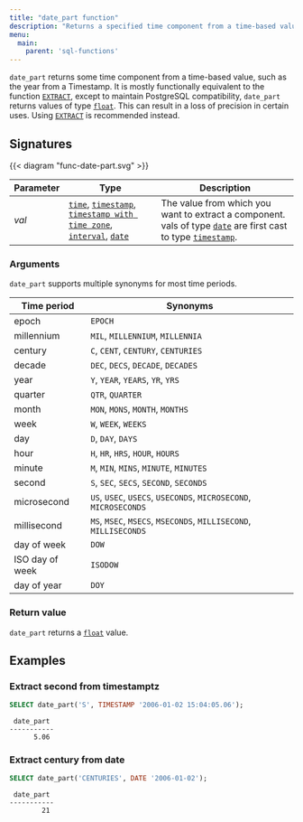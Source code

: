 ```yaml
---
title: "date_part function"
description: "Returns a specified time component from a time-based value"
menu:
  main:
    parent: 'sql-functions'
---
```


`date_part` returns some time component from a time-based value, such as the year from a Timestamp.
It is mostly functionally equivalent to the function [`EXTRACT`](../extract), except to maintain
PostgreSQL compatibility, `date_part` returns values of type [`float`](../../types/float). This can
result in a loss of precision in certain uses. Using [`EXTRACT`](../extract) is recommended instead.

## Signatures

{{< diagram "func-date-part.svg" >}}

Parameter | Type                                                                                                                                                          | Description
----------|---------------------------------------------------------------------------------------------------------------------------------------------------------------|------------
_val_ | [`time`](../../types/time), [`timestamp`](../../types/timestamp), [`timestamp with time zone`](../../types/timestamptz), [`interval`](../../types/interval), [`date`](../../types/date) | The value from which you want to extract a component. vals of type [`date`](../../types/date) are first cast to type [`timestamp`](../../types/timestamp).

### Arguments

`date_part` supports multiple synonyms for most time periods.

Time period | Synonyms
------------|---------
epoch | `EPOCH`
millennium   | `MIL`, `MILLENNIUM`, `MILLENNIA`
century | `C`, `CENT`, `CENTURY`, `CENTURIES`
decade  |  `DEC`, `DECS`, `DECADE`, `DECADES`
year | `Y`, `YEAR`, `YEARS`, `YR`, `YRS`
quarter  | `QTR`, `QUARTER`
month | `MON`, `MONS`, `MONTH`, `MONTHS`
week | `W`, `WEEK`, `WEEKS`
day  | `D`, `DAY`, `DAYS`
hour   |`H`, `HR`, `HRS`, `HOUR`, `HOURS`
minute | `M`, `MIN`, `MINS`, `MINUTE`, `MINUTES`
second | `S`, `SEC`, `SECS`, `SECOND`, `SECONDS`
microsecond  | `US`, `USEC`, `USECS`, `USECONDS`, `MICROSECOND`, `MICROSECONDS`
millisecond | `MS`, `MSEC`, `MSECS`, `MSECONDS`, `MILLISECOND`, `MILLISECONDS`
day of week |`DOW`
ISO day of week | `ISODOW`
day of year | `DOY`

### Return value

`date_part` returns a [`float`](../../types/float) value.

## Examples

### Extract second from timestamptz

```sql
SELECT date_part('S', TIMESTAMP '2006-01-02 15:04:05.06');
```
```nofmt
 date_part
-----------
      5.06
```

### Extract century from date

```sql
SELECT date_part('CENTURIES', DATE '2006-01-02');
```
```nofmt
 date_part
-----------
        21
```

